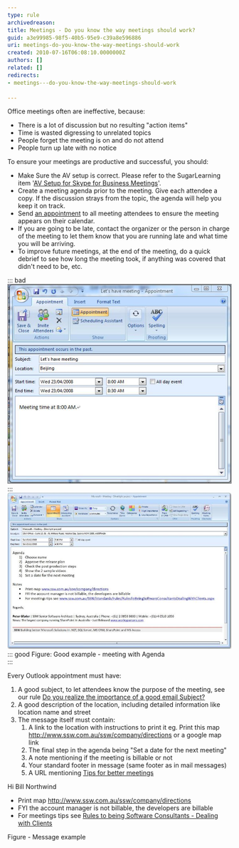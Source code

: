 ```yaml
---
type: rule
archivedreason: 
title: Meetings - Do you know the way meetings should work?
guid: a3e99985-98f5-40b5-95e9-c39a8e596886
uri: meetings-do-you-know-the-way-meetings-should-work
created: 2010-07-16T06:08:10.0000000Z
authors: []
related: []
redirects:
- meetings---do-you-know-the-way-meetings-should-work

---
```


Office meetings often are ineffective, because:

* There is a lot of discussion but no resulting "action items"
* Time is wasted digressing to unrelated topics
* People forget the meeting is on and do not attend
* People turn up late with no notice


<!--endintro-->

To ensure your meetings are productive and successful, you should:

* Make Sure the AV setup is correct. Please refer to the SugarLearning item '[AV Setup for Skype for Business Meetings](https://sugarlearning.com/companies/SSW/items/13053/av-setup-for-skype-for-business-meetings)'.
* Create a meeting agenda prior to the meeting. Give each attendee a copy. If the discussion strays from the topic, the agenda will help you keep it on track.
* Send [an appointment](/Pages/WayMeetingsShouldWork.aspx) to all meeting attendees to ensure the meeting appears on their calendar.
* If you are going to be late, contact the organizer or the person in charge of the meeting to let them know that you are running late and what time you will be arriving.
* To improve future meetings, at the end of the meeting, do a quick debrief to see how long the meeting took, if anything was covered that didn't need to be, etc.



::: bad  
![Figure: Bad example - meeting with No Agenda](../../assets/MeetingNoAgenda.JPG)  
:::
![](MeetingWithAgenda_1.jpg)
::: good
Figure: Good example - meeting with Agenda  
:::

Every Outlook appointment must have:

1. A good subject, to let attendees know the purpose of the meeting, see our rule [Do you realize the importance of a good email Subject?](/do-you-realize-the-importance-of-a-good-email-subject)
2. A good description of the location, including detailed information like location name and street
3. The message itself must contain:
    1. A link to the location with instructions to print it eg. Print this map http://www.ssw.com.au/ssw/company/directions or a google map link
    2. The final step in the agenda being "Set a date for the next meeting"
    3. A note mentioning if the meeting is billable or not
    4. Your standard footer in message (same footer as in mail messages)
    5. A URL mentioning [Tips for better meetings](http://www.ssw.com.au/ssw/Redirect/TipsForMeeting.htm)

Hi Bill Northwind
* Print map http://www.ssw.com.au/ssw/company/directions
* FYI the account manager is not billable, the developers are billable
* For meetings tips see [Rules to being Software Consultants - Dealing with Clients](/Pages/Rules-to-Better-Software-Consultants---Dealing-with-Clients.aspx)

Figure - Message example
